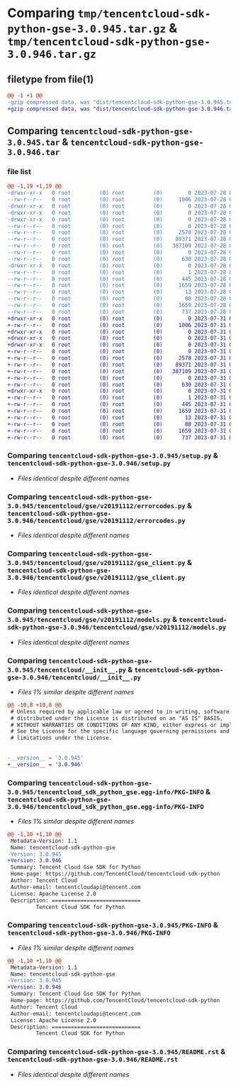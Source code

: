 # Comparing `tmp/tencentcloud-sdk-python-gse-3.0.945.tar.gz` & `tmp/tencentcloud-sdk-python-gse-3.0.946.tar.gz`

## filetype from file(1)

```diff
@@ -1 +1 @@
-gzip compressed data, was "dist/tencentcloud-sdk-python-gse-3.0.945.tar", last modified: Fri Jul 28 00:29:06 2023, max compression
+gzip compressed data, was "dist/tencentcloud-sdk-python-gse-3.0.946.tar", last modified: Mon Jul 31 00:27:06 2023, max compression
```

## Comparing `tencentcloud-sdk-python-gse-3.0.945.tar` & `tencentcloud-sdk-python-gse-3.0.946.tar`

### file list

```diff
@@ -1,19 +1,19 @@
-drwxr-xr-x   0 root         (0) root         (0)        0 2023-07-28 00:29:06.000000 tencentcloud-sdk-python-gse-3.0.945/
--rw-r--r--   0 root         (0) root         (0)     1006 2023-07-28 00:29:06.000000 tencentcloud-sdk-python-gse-3.0.945/setup.py
-drwxr-xr-x   0 root         (0) root         (0)        0 2023-07-28 00:29:06.000000 tencentcloud-sdk-python-gse-3.0.945/tencentcloud/
-drwxr-xr-x   0 root         (0) root         (0)        0 2023-07-28 00:29:06.000000 tencentcloud-sdk-python-gse-3.0.945/tencentcloud/gse/
-drwxr-xr-x   0 root         (0) root         (0)        0 2023-07-28 00:29:06.000000 tencentcloud-sdk-python-gse-3.0.945/tencentcloud/gse/v20191112/
--rw-r--r--   0 root         (0) root         (0)        0 2023-07-28 00:29:06.000000 tencentcloud-sdk-python-gse-3.0.945/tencentcloud/gse/v20191112/__init__.py
--rw-r--r--   0 root         (0) root         (0)     2578 2023-07-28 00:29:06.000000 tencentcloud-sdk-python-gse-3.0.945/tencentcloud/gse/v20191112/errorcodes.py
--rw-r--r--   0 root         (0) root         (0)    89371 2023-07-28 00:29:06.000000 tencentcloud-sdk-python-gse-3.0.945/tencentcloud/gse/v20191112/gse_client.py
--rw-r--r--   0 root         (0) root         (0)   387109 2023-07-28 00:29:06.000000 tencentcloud-sdk-python-gse-3.0.945/tencentcloud/gse/v20191112/models.py
--rw-r--r--   0 root         (0) root         (0)        0 2023-07-28 00:29:06.000000 tencentcloud-sdk-python-gse-3.0.945/tencentcloud/gse/__init__.py
--rw-r--r--   0 root         (0) root         (0)      630 2023-07-28 00:29:06.000000 tencentcloud-sdk-python-gse-3.0.945/tencentcloud/__init__.py
-drwxr-xr-x   0 root         (0) root         (0)        0 2023-07-28 00:29:06.000000 tencentcloud-sdk-python-gse-3.0.945/tencentcloud_sdk_python_gse.egg-info/
--rw-r--r--   0 root         (0) root         (0)        1 2023-07-28 00:29:06.000000 tencentcloud-sdk-python-gse-3.0.945/tencentcloud_sdk_python_gse.egg-info/dependency_links.txt
--rw-r--r--   0 root         (0) root         (0)      445 2023-07-28 00:29:06.000000 tencentcloud-sdk-python-gse-3.0.945/tencentcloud_sdk_python_gse.egg-info/SOURCES.txt
--rw-r--r--   0 root         (0) root         (0)     1659 2023-07-28 00:29:06.000000 tencentcloud-sdk-python-gse-3.0.945/tencentcloud_sdk_python_gse.egg-info/PKG-INFO
--rw-r--r--   0 root         (0) root         (0)       13 2023-07-28 00:29:06.000000 tencentcloud-sdk-python-gse-3.0.945/tencentcloud_sdk_python_gse.egg-info/top_level.txt
--rw-r--r--   0 root         (0) root         (0)       88 2023-07-28 00:29:06.000000 tencentcloud-sdk-python-gse-3.0.945/setup.cfg
--rw-r--r--   0 root         (0) root         (0)     1659 2023-07-28 00:29:06.000000 tencentcloud-sdk-python-gse-3.0.945/PKG-INFO
--rw-r--r--   0 root         (0) root         (0)      737 2023-07-28 00:29:06.000000 tencentcloud-sdk-python-gse-3.0.945/README.rst
+drwxr-xr-x   0 root         (0) root         (0)        0 2023-07-31 00:27:06.000000 tencentcloud-sdk-python-gse-3.0.946/
+-rw-r--r--   0 root         (0) root         (0)     1006 2023-07-31 00:27:06.000000 tencentcloud-sdk-python-gse-3.0.946/setup.py
+drwxr-xr-x   0 root         (0) root         (0)        0 2023-07-31 00:27:06.000000 tencentcloud-sdk-python-gse-3.0.946/tencentcloud/
+drwxr-xr-x   0 root         (0) root         (0)        0 2023-07-31 00:27:06.000000 tencentcloud-sdk-python-gse-3.0.946/tencentcloud/gse/
+drwxr-xr-x   0 root         (0) root         (0)        0 2023-07-31 00:27:06.000000 tencentcloud-sdk-python-gse-3.0.946/tencentcloud/gse/v20191112/
+-rw-r--r--   0 root         (0) root         (0)        0 2023-07-31 00:27:06.000000 tencentcloud-sdk-python-gse-3.0.946/tencentcloud/gse/v20191112/__init__.py
+-rw-r--r--   0 root         (0) root         (0)     2578 2023-07-31 00:27:06.000000 tencentcloud-sdk-python-gse-3.0.946/tencentcloud/gse/v20191112/errorcodes.py
+-rw-r--r--   0 root         (0) root         (0)    89371 2023-07-31 00:27:06.000000 tencentcloud-sdk-python-gse-3.0.946/tencentcloud/gse/v20191112/gse_client.py
+-rw-r--r--   0 root         (0) root         (0)   387109 2023-07-31 00:27:06.000000 tencentcloud-sdk-python-gse-3.0.946/tencentcloud/gse/v20191112/models.py
+-rw-r--r--   0 root         (0) root         (0)        0 2023-07-31 00:27:06.000000 tencentcloud-sdk-python-gse-3.0.946/tencentcloud/gse/__init__.py
+-rw-r--r--   0 root         (0) root         (0)      630 2023-07-31 00:27:06.000000 tencentcloud-sdk-python-gse-3.0.946/tencentcloud/__init__.py
+drwxr-xr-x   0 root         (0) root         (0)        0 2023-07-31 00:27:06.000000 tencentcloud-sdk-python-gse-3.0.946/tencentcloud_sdk_python_gse.egg-info/
+-rw-r--r--   0 root         (0) root         (0)        1 2023-07-31 00:27:06.000000 tencentcloud-sdk-python-gse-3.0.946/tencentcloud_sdk_python_gse.egg-info/dependency_links.txt
+-rw-r--r--   0 root         (0) root         (0)      445 2023-07-31 00:27:06.000000 tencentcloud-sdk-python-gse-3.0.946/tencentcloud_sdk_python_gse.egg-info/SOURCES.txt
+-rw-r--r--   0 root         (0) root         (0)     1659 2023-07-31 00:27:06.000000 tencentcloud-sdk-python-gse-3.0.946/tencentcloud_sdk_python_gse.egg-info/PKG-INFO
+-rw-r--r--   0 root         (0) root         (0)       13 2023-07-31 00:27:06.000000 tencentcloud-sdk-python-gse-3.0.946/tencentcloud_sdk_python_gse.egg-info/top_level.txt
+-rw-r--r--   0 root         (0) root         (0)       88 2023-07-31 00:27:06.000000 tencentcloud-sdk-python-gse-3.0.946/setup.cfg
+-rw-r--r--   0 root         (0) root         (0)     1659 2023-07-31 00:27:06.000000 tencentcloud-sdk-python-gse-3.0.946/PKG-INFO
+-rw-r--r--   0 root         (0) root         (0)      737 2023-07-31 00:27:06.000000 tencentcloud-sdk-python-gse-3.0.946/README.rst
```

### Comparing `tencentcloud-sdk-python-gse-3.0.945/setup.py` & `tencentcloud-sdk-python-gse-3.0.946/setup.py`

 * *Files identical despite different names*

### Comparing `tencentcloud-sdk-python-gse-3.0.945/tencentcloud/gse/v20191112/errorcodes.py` & `tencentcloud-sdk-python-gse-3.0.946/tencentcloud/gse/v20191112/errorcodes.py`

 * *Files identical despite different names*

### Comparing `tencentcloud-sdk-python-gse-3.0.945/tencentcloud/gse/v20191112/gse_client.py` & `tencentcloud-sdk-python-gse-3.0.946/tencentcloud/gse/v20191112/gse_client.py`

 * *Files identical despite different names*

### Comparing `tencentcloud-sdk-python-gse-3.0.945/tencentcloud/gse/v20191112/models.py` & `tencentcloud-sdk-python-gse-3.0.946/tencentcloud/gse/v20191112/models.py`

 * *Files identical despite different names*

### Comparing `tencentcloud-sdk-python-gse-3.0.945/tencentcloud/__init__.py` & `tencentcloud-sdk-python-gse-3.0.946/tencentcloud/__init__.py`

 * *Files 1% similar despite different names*

```diff
@@ -10,8 +10,8 @@
 # Unless required by applicable law or agreed to in writing, software
 # distributed under the License is distributed on an "AS IS" BASIS,
 # WITHOUT WARRANTIES OR CONDITIONS OF ANY KIND, either express or implied.
 # See the License for the specific language governing permissions and
 # limitations under the License.
 
 
-__version__ = '3.0.945'
+__version__ = '3.0.946'
```

### Comparing `tencentcloud-sdk-python-gse-3.0.945/tencentcloud_sdk_python_gse.egg-info/PKG-INFO` & `tencentcloud-sdk-python-gse-3.0.946/tencentcloud_sdk_python_gse.egg-info/PKG-INFO`

 * *Files 1% similar despite different names*

```diff
@@ -1,10 +1,10 @@
 Metadata-Version: 1.1
 Name: tencentcloud-sdk-python-gse
-Version: 3.0.945
+Version: 3.0.946
 Summary: Tencent Cloud Gse SDK for Python
 Home-page: https://github.com/TencentCloud/tencentcloud-sdk-python
 Author: Tencent Cloud
 Author-email: tencentcloudapi@tencent.com
 License: Apache License 2.0
 Description: ============================
         Tencent Cloud SDK for Python
```

### Comparing `tencentcloud-sdk-python-gse-3.0.945/PKG-INFO` & `tencentcloud-sdk-python-gse-3.0.946/PKG-INFO`

 * *Files 1% similar despite different names*

```diff
@@ -1,10 +1,10 @@
 Metadata-Version: 1.1
 Name: tencentcloud-sdk-python-gse
-Version: 3.0.945
+Version: 3.0.946
 Summary: Tencent Cloud Gse SDK for Python
 Home-page: https://github.com/TencentCloud/tencentcloud-sdk-python
 Author: Tencent Cloud
 Author-email: tencentcloudapi@tencent.com
 License: Apache License 2.0
 Description: ============================
         Tencent Cloud SDK for Python
```

### Comparing `tencentcloud-sdk-python-gse-3.0.945/README.rst` & `tencentcloud-sdk-python-gse-3.0.946/README.rst`

 * *Files identical despite different names*

